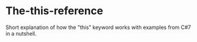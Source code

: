 # The-this-reference
Short explanation of how the "this" keyword works with examples from C#7 in a nutshell. 
